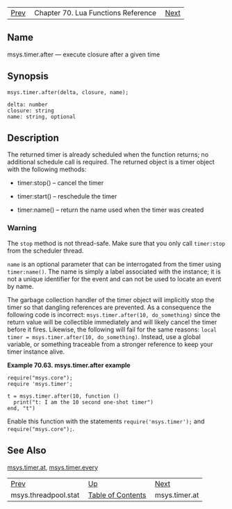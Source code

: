 |     |     |     |
| --- | --- | --- |
| [Prev](lua.ref.msys.threadpool.stat)  | Chapter 70. Lua Functions Reference |  [Next](lua.ref.msys.timer.at) |

<a name="lua.ref.msys.timer.after"></a>
## Name

msys.timer.after — execute closure after a given time

<a name="idp18504960"></a>
## Synopsis

`msys.timer.after(delta, closure, name);`

```
delta: number
closure: string
name: string, optional
```
<a name="idp18507968"></a>
## Description

The returned timer is already scheduled when the function returns; no additional schedule call is required. The returned object is a timer object with the following methods:

*   timer:stop() – cancel the timer

*   timer:start() – reschedule the timer

*   timer:name() – return the name used when the timer was created

### Warning

The `stop` method is not thread-safe. Make sure that you only call `timer:stop` from the scheduler thread.

`name` is an optional parameter that can be interrogated from the timer using `timer:name()`. The name is simply a label associated with the instance; it is not a unique identifier for the event and can not be used to locate an event by name.

The garbage collection handler of the timer object will implicitly stop the timer so that dangling references are prevented. As a consequence the following code is incorrect: `msys.timer.after(10, do_something)` since the return value will be collectible immediately and will likely cancel the timer before it fires. Likewise, the following will fail for the same reasons: `local timer = msys.timer.after(10, do_something)`. Instead, use a global variable, or something traceable from a stronger reference to keep your timer instance alive.

<a name="lua.ref.msys.timer.after.example"></a>

**Example 70.63. msys.timer.after example**

```
require("msys.core");
require 'msys.timer';

t = msys.timer.after(10, function ()
  print("t: I am the 10 second one-shot timer")
end, "t")
```

Enable this function with the statements `require('msys.timer');` and `require("msys.core");`.

<a name="idp18523184"></a>
## See Also

[msys.timer.at](lua.ref.msys.timer.at "msys.timer.at"), [msys.timer.every](lua.ref.msys.timer.every "msys.timer.every")

|     |     |     |
| --- | --- | --- |
| [Prev](lua.ref.msys.threadpool.stat)  | [Up](lua.function.details) |  [Next](lua.ref.msys.timer.at) |
| msys.threadpool.stat  | [Table of Contents](index) |  msys.timer.at |

